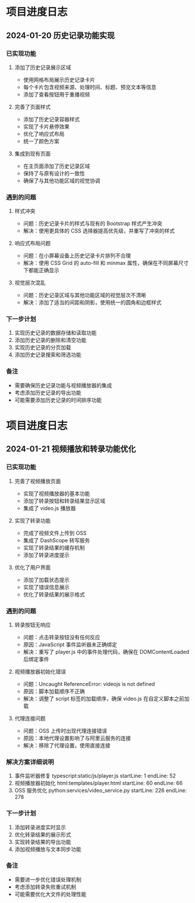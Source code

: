 # 项目进度日志

## 2024-01-20 历史记录功能实现

### 已实现功能
1. 添加了历史记录展示区域
   - 使用网格布局展示历史记录卡片
   - 每个卡片包含视频来源、处理时间、标题、预览文本等信息
   - 添加了查看按钮用于重播视频

2. 完善了页面样式
   - 添加了历史记录容器样式
   - 实现了卡片悬停效果
   - 优化了响应式布局
   - 统一了颜色方案

3. 集成到现有页面
   - 在主页面添加了历史记录区域
   - 保持了与原有设计的一致性
   - 确保了与其他功能区域的视觉协调

### 遇到的问题
1. 样式冲突
   - 问题：历史记录卡片的样式与现有的 Bootstrap 样式产生冲突
   - 解决：使用更具体的 CSS 选择器提高优先级，并重写了冲突的样式

2. 响应式布局问题
   - 问题：在小屏幕设备上历史记录卡片排列不合理
   - 解决：使用 CSS Grid 的 auto-fill 和 minmax 属性，确保在不同屏幕尺寸下都能正确显示

3. 视觉层次混乱
   - 问题：历史记录区域与其他功能区域的视觉层次不清晰
   - 解决：添加了适当的间距和阴影，使用统一的圆角和边框样式

### 下一步计划
1. 实现历史记录的数据存储和读取功能
2. 添加历史记录的删除和清空功能
3. 实现历史记录的分页加载
4. 添加历史记录搜索和筛选功能

### 备注
- 需要确保历史记录功能与视频播放器的集成
- 考虑添加历史记录的导出功能
- 可能需要添加历史记录的时间排序功能 
# 项目进度日志

## 2024-01-21 视频播放和转录功能优化

### 已实现功能
1. 完善了视频播放页面
   - 实现了视频播放器的基本功能
   - 添加了转录按钮和转录结果显示区域
   - 集成了 video.js 播放器

2. 实现了转录功能
   - 完成了视频文件上传到 OSS
   - 集成了 DashScope 转写服务
   - 实现了转录结果的缓存机制
   - 添加了转录进度提示

3. 优化了用户界面
   - 添加了加载状态提示
   - 实现了错误信息展示
   - 优化了转录结果的展示格式

### 遇到的问题
1. 转录按钮无响应
   - 问题：点击转录按钮没有任何反应
   - 原因：JavaScript 事件监听器未正确绑定
   - 解决：重写了 player.js 中的事件处理代码，确保在 DOMContentLoaded 后绑定事件

2. 视频播放器初始化错误
   - 问题：Uncaught ReferenceError: videojs is not defined
   - 原因：脚本加载顺序不正确
   - 解决：调整了 script 标签的加载顺序，确保 video.js 在自定义脚本之前加载

3. 代理连接问题
   - 问题：OSS 上传时出现代理连接错误
   - 原因：本地代理设置影响了与阿里云服务的连接
   - 解决：移除了代理设置，使用直接连接

### 解决方案详细说明
1. 事件监听器修复
typescript:static/js/player.js
startLine: 1
endLine: 52
2. 视频播放器初始化
html:templates/player.html
startLine: 60
endLine: 66
3. OSS 服务优化
python:services/video_service.py
startLine: 226
endLine: 278


### 下一步计划
1. 添加转录进度实时显示
2. 优化转录结果的展示形式
3. 实现转录结果的导出功能
4. 添加视频播放与文本同步功能

### 备注
- 需要进一步优化错误处理机制
- 考虑添加转录失败重试机制
- 可能需要优化大文件的处理性能